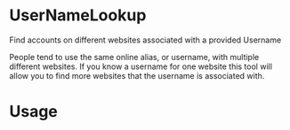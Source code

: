 # UserNameLookup
Find accounts on different websites associated with a provided Username

People tend to use the same online alias, or username, with multiple different websites. If you know a username for one website this tool will allow you to find more websites that the username is associated with.

# Usage


